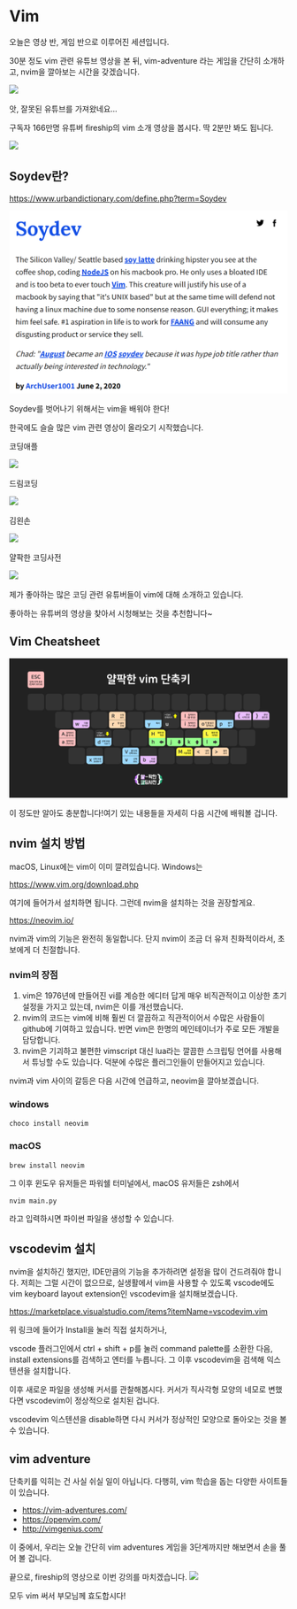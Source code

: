 # Vim

오늘은 영상 반, 게임 반으로 이루어진 세션입니다.

30분 정도 vim 관련 유튜브 영상을 본 뒤, vim-adventure 라는 게임을 간단히 소개하고,
nvim을 깔아보는 시간을 갖겠습니다.

[![](https://img.youtube.com/vi/h_lpTMWrwRc/0.jpg)](https://www.youtube.com/watch?v=h_lpTMWrwRc)

앗, 잘못된 유튜브를 가져왔네요...

구독자 166만명 유튜버 fireship의 vim 소개 영상을 봅시다. 딱 2분만 봐도 됩니다.

[![](https://img.youtube.com/vi/-txKSRn0qeA/0.jpg)](https://www.youtube.com/watch?v=-txKSRn0qeA)

## Soydev란?

https://www.urbandictionary.com/define.php?term=Soydev

![picture 1](images/6f9881b0a53036d41eb5e4d6630c5da8125f636741aed216a02705bcf02c1b61.png)

Soydev를 벗어나기 위해서는 vim을 배워야 한다!

한국에도 슬슬 많은 vim 관련 영상이 올라오기 시작했습니다.

코딩애플

[![](https://img.youtube.com/vi/LmGB0uUnkR8/0.jpg)](https://www.youtube.com/watch?v=LmGB0uUnkR8)

드림코딩 

[![](https://img.youtube.com/vi/cY0JxzENBJg/0.jpg)](https://www.youtube.com/watch?v=cY0JxzENBJg)

김왼손

[![](https://img.youtube.com/vi/Oj0if8rL-wo/0.jpg)](https://www.youtube.com/watch?v=Oj0if8rL-wo)

얄팍한 코딩사전

[![](https://img.youtube.com/vi/qn1soztN7k4/0.jpg)](https://www.youtube.com/watch?v=qn1soztN7k4)


제가 좋아하는 많은 코딩 관련 유튜버들이 vim에 대해 소개하고 있습니다.

좋아하는 유튜버의 영상을 찾아서 시청해보는 것을 추천합니다~


## Vim Cheatsheet

![picture 3](images/484893650deadf18dcefc7ce2b1974acb60c369e97157eedda4a4017019f6908.png)  

이 정도만 알아도 충분합니다!여기 있는 내용들을 자세히 다음 시간에 배워볼 겁니다.

## nvim 설치 방법

macOS, Linux에는 vim이 이미 깔려있습니다. Windows는

https://www.vim.org/download.php

여기에 들어가서 설치하면 됩니다.
그런데 nvim을 설치하는 것을 권장할게요.

https://neovim.io/

nvim과 vim의 기능은 완전히 동일합니다. 단지 nvim이 조금 더 유저 친화적이라서, 초보에게 더 친절합니다.

### nvim의 장점

1. vim은 1976년에 만들어진 vi를 계승한 에디터 답게 매우 비직관적이고 이상한 초기 설정을 가지고 있는데, nvim은 이를 개선했습니다.
2. nvim의 코드는 vim에 비해 훨씬 더 깔끔하고 직관적이어서 수많은 사람들이 github에 기여하고 있습니다. 반면 vim은 한명의 메인테이너가 주로 모든 개발을 담당합니다.
3. nvim은 기괴하고 불편한 vimscript 대신 lua라는 깔끔한 스크립팅 언어를 사용해서 튜닝할 수도 있습니다. 덕분에 수많은 플러그인들이 만들어지고 있습니다.

nvim과 vim 사이의 갈등은 다음 시간에 언급하고, neovim을 깔아보겠습니다.

### windows
```
choco install neovim
```

### macOS
```
brew install neovim
```

그 이후 윈도우 유저들은 파워쉘 터미널에서, macOS 유저들은 zsh에서
```
nvim main.py
```

라고 입력하시면 파이썬 파일을 생성할 수 있습니다.


## vscodevim 설치

nvim을 설치하긴 했지만, IDE만큼의 기능을 추가하려면 설정을 많이 건드려줘야 합니다.
저희는 그럴 시간이 없으므로, 실생활에서 vim을 사용할 수 있도록 vscode에도 vim keyboard layout extension인 vscodevim을 설치해보겠습니다.

https://marketplace.visualstudio.com/items?itemName=vscodevim.vim

위 링크에 들어가 Install을 눌러 직접 설치하거나,

vscode 플러그인에서 ctrl + shift + p를 눌러 command palette를 소환한 다음, install extensions를 검색하고 엔터를 누릅니다. 그 이후 vscodevim을 검색해 익스텐션을 설치합니다.

이후 새로운 파일을 생성해 커서를 관찰해봅시다. 커서가 직사각형 모양의 네모로 변했다면 vscodevim이 정상적으로 설치된 겁니다.

vscodevim 익스텐션을 disable하면 다시 커서가 정상적인 모양으로 돌아오는 것을 볼 수 있습니다.


## vim adventure

단축키를 익히는 건 사실 쉬실 일이 아닙니다. 다행히, vim 학습을 돕는 다양한 사이트들이 있습니다. 

- https://vim-adventures.com/
- https://openvim.com/
- http://vimgenius.com/

이 중에서, 우리는 오늘 간단히 vim adventures 게임을 3단계까지만 해보면서 손을 풀어 볼 겁니다.


끝으로, fireship의 영상으로 이번 강의를 마치겠습니다.
[![](https://img.be/h55emgImrLk?vi/8/0.jpg)](https://youtu.be/h55emgImrLk?t=198)

모두 vim 써서 부모님께 효도합시다!